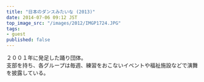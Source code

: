 ```yaml
---
title: "日本のダンスみたいな (2013)"
date: 2014-07-06 09:12 JST
top_image_src: "/images/2012/IMGP1724.JPG"
tags:
- guest
published: false
---
```

２００１年に発足した踊り団体。  
支部を持ち、各グループは毎週、練習をおこないイベントや福祉施設などで演舞を披露している。
